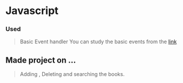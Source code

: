 # Javascript

### Used 
> Basic Event handler
> You can study the basic events from the     [link](https://www.w3schools.com/jsref/dom_obj_event.asp)

## Made project on ...
> Adding , Deleting and searching the books.

